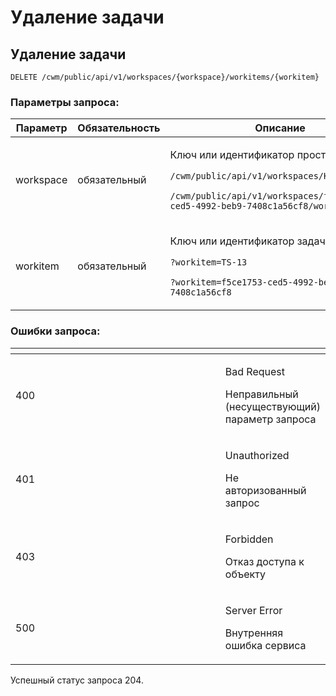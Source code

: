 # Удаление задачи

## **Удаление задачи**

`DELETE /cwm/public/api/v1/workspaces/{workspace}/workitems/{workitem}`

### Параметры запроса:

| Параметр  | Обязательность | Описание                                                                                                                                                                                                  |
| --------- | -------------- | --------------------------------------------------------------------------------------------------------------------------------------------------------------------------------------------------------- |
| workspace | обязательный   | <p>Ключ или идентификатор пространства</p><p><code>/cwm/public/api/v1/workspaces/KEY/workitems</code></p><p><code>/cwm/public/api/v1/workspaces/f5ce1753-ced5-4992-beb9-7408c1a56cf8/workitems</code></p> |
| workitem  | обязательный   | <p>Ключ или идентификатор задачи</p><p><code>?workitem=TS-13</code></p><p><code>?workitem=f5ce1753-ced5-4992-beb9-7408c1a56cf8</code></p>                                                                 |

### Ошибки запроса:

<table data-header-hidden><thead><tr><th width="356"></th><th></th></tr></thead><tbody><tr><td>400</td><td><p>Bad Request</p><p>Неправильный (несуществующий) параметр запроса</p></td></tr><tr><td>401</td><td><p>Unauthorized</p><p>Не авторизованный запрос</p></td></tr><tr><td>403</td><td><p>Forbidden</p><p>Отказ доступа к объекту</p></td></tr><tr><td>500</td><td><p>Server Error</p><p>Внутренняя ошибка сервиса</p></td></tr></tbody></table>

Успешный статус запроса 204.
